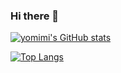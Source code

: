 ### Hi there 👋

<!--
**yomikiku/yomikiku** is a ✨ _special_ ✨ repository because its `README.md` (this file) appears on your GitHub profile.

Here are some ideas to get you started:

- 🔭 I’m currently working on ...
- 🌱 I’m currently learning ...
- 👯 I’m looking to collaborate on ...
- 🤔 I’m looking for help with ...
- 💬 Ask me about ...
- 📫 How to reach me: ...
- 😄 Pronouns: ...
- ⚡ Fun fact: ...
-->
[![yomimi's GitHub stats](https://github-readme-stats.vercel.app/api?username=yomikiku&theme=vue-dark&show_icons=true)](https://github.com/yomikiku/github-readme-stats)

[![Top Langs](https://github-readme-stats.vercel.app/api/top-langs/?username=yomimi&theme=vue-dark&show_icons=true&layout=compact)](https://github.com/yomikiku/github-readme-stats)
